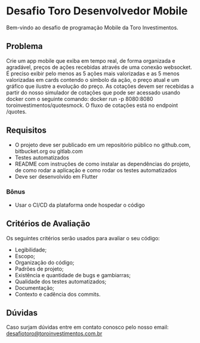# Desafio Toro Desenvolvedor Mobile

Bem-vindo ao desafio de programação Mobile da Toro Investimentos.

## Problema

Crie um app mobile que exiba em tempo real, de forma organizada e agradável, preços de ações recebidas através de uma conexão websocket.
É preciso exibir pelo menos as 5 ações mais valorizadas e as 5 menos valorizadas em cards contendo o símbolo da ação, o preço atual e um gráfico que ilustre a evolução do preço.
As cotações devem ser recebidas a partir do nosso simulador de cotações que pode ser acessado usando docker com o seguinte comando: docker run -p 8080:8080 toroinvestimentos/quotesmock. O fluxo de cotações está no endpoint /quotes.

## Requisitos

- O projeto deve ser publicado em um repositório público no github.com, bitbucket.org ou gitlab.com
- Testes automatizados
- README com instruções de como instalar as dependências do projeto, de como rodar a aplicação e como rodar os testes automatizados
- Deve ser desenvolvido em Flutter

### Bônus

- Usar o CI/CD da plataforma onde hospedar o código

## Critérios de Avaliação

Os seguintes critérios serão usados para avaliar o seu código:
- Legibilidade;
- Escopo;
- Organização do código;
- Padrões de projeto;
- Existência e quantidade de bugs e gambiarras;
- Qualidade dos testes automatizados;
- Documentação;
- Contexto e cadência dos commits.

## Dúvidas

Caso surjam dúvidas entre em contato conosco pelo nosso email: desafiotoro@toroinvestimentos.com.br
